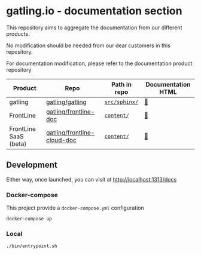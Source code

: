 # gatling.io - documentation section

This repository aims to aggregate the documentation from our different products.

No modification should be needed from our dear customers in this repository.

For documentation modification, please refer to the documentation product repository

| Product | Repo | Path in repo | Documentation HTML |
| ------- | ---- | ------------ | ------------------ |
| gatling | [gatling/gatling](https://github.com/gatling/gatling) | [`src/sphinx/`](https://github.com/gatling/gatling/tree/master/src/sphinx) | [:link:](https://gatling.io/docs/oss/) |
| FrontLine | [gatling/frontline-doc](https://github.com/gatling/frontline-doc) | [`content/`](https://github.com/gatling/frontline-doc/tree/main/content) | [:link:](https://gatling.io/docs/self-hosted/) |
| FrontLine SaaS (beta) | [gatling/frontline-cloud-doc](https://github.com/gatling/frontline-cloud-doc) | [`content/`](https://github.com/gatling/frontline-cloud-doc/tree/main/content) | [:link:](https://gatling.io/docs/cloud/) |


## Development

Either way, once launched, you can visit at [http://localhost:1313/docs](http://localhost:1313/docs)

### Docker-compose

This project provide a `docker-compose.yml` configuration

```console
docker-compose up
```

### Local

```console
./bin/entrypoint.sh
```
